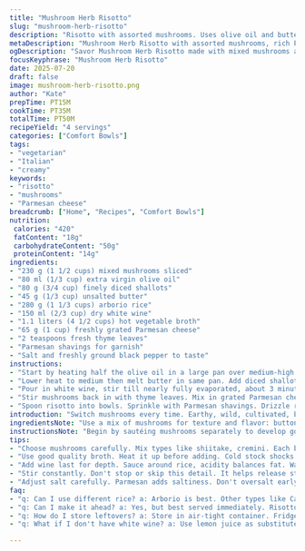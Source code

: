 ```yaml
---
title: "Mushroom Herb Risotto"
slug: "mushroom-herb-risotto"
description: "Risotto with assorted mushrooms. Uses olive oil and butter. Arborio rice slowly cooked with white wine and warm vegetable broth. Parmesan cheese for richness. Thyme replaces truffle oil for earthiness. Steps shuffled for flavor layering. Slightly longer cook time for better bite. Adds fresh herbs for depth. Classic French shallots. No nuts gluten or eggs. Balanced seasoning and texture."
metaDescription: "Mushroom Herb Risotto with assorted mushrooms, rich Parmesan and earthy thyme. A flavorful blend cooked to creamy perfection."
ogDescription: "Savor Mushroom Herb Risotto made with mixed mushrooms and creamy Parmesan. An earthy dish that's rich and comforting."
focusKeyphrase: "Mushroom Herb Risotto"
date: 2025-07-20
draft: false
image: mushroom-herb-risotto.png
author: "Kate"
prepTime: PT15M
cookTime: PT35M
totalTime: PT50M
recipeYield: "4 servings"
categories: ["Comfort Bowls"]
tags:
- "vegetarian"
- "Italian"
- "creamy"
keywords:
- "risotto"
- "mushrooms"
- "Parmesan cheese"
breadcrumb: ["Home", "Recipes", "Comfort Bowls"]
nutrition: 
 calories: "420"
 fatContent: "18g"
 carbohydrateContent: "50g"
 proteinContent: "14g"
ingredients:
- "230 g (1 1/2 cups) mixed mushrooms sliced"
- "80 ml (1/3 cup) extra virgin olive oil"
- "80 g (3/4 cup) finely diced shallots"
- "45 g (1/3 cup) unsalted butter"
- "280 g (1 1/3 cups) arborio rice"
- "150 ml (2/3 cup) dry white wine"
- "1.1 liters (4 1/2 cups) hot vegetable broth"
- "65 g (1 cup) freshly grated Parmesan cheese"
- "2 teaspoons fresh thyme leaves"
- "Parmesan shavings for garnish"
- "Salt and freshly ground black pepper to taste"
instructions:
- "Start by heating half the olive oil in a large pan over medium-high heat. Add mushrooms, season with salt and pepper, and sauté till golden, around 8 minutes. Remove mushrooms and set aside."
- "Lower heat to medium then melt butter in same pan. Add diced shallots, cook until translucent about 4 minutes. Stir in the arborio rice. Toast rice 1.5 minutes stirring constantly to coat grains fully."
- "Pour in white wine, stir till nearly fully evaporated, about 3 minutes. Next, add heated vegetable broth in 275 ml (1 1/4 cup) increments. Stir frequently and let liquid absorb before next addition. Cook for 20-25 minutes until rice is creamy and just al dente. Add more broth if needed."
- "Stir mushrooms back in with thyme leaves. Mix in grated Parmesan cheese, adjust salt and pepper. Cook off heat for 1 minute, let flavors meld."
- "Spoon risotto into bowls. Sprinkle with Parmesan shavings. Drizzle remaining olive oil if desired and add extra black pepper."
introduction: "Switch mushrooms every time. Earthy, wild, cultivated, blend them. Butter meets olive oil, creating layers of fat, some silky, others fruity. Rice needs attention. Med-high heat, stirring. Wine carves into the grain. Broth slowly adds, coats, soaks, keeps it lively. Thyme instead of truffle oil, fresh and less elusive. Parmesan stirs at the end, mingling with mushrooms that waited their turn. Time is slow but not too slow. Risotto requires patience, but bites stay tender and al dente. Season typical. Pepper, salt, no overpower. Garnish sharp cheese shards. Simple. Rustic. Elevated."
ingredientsNote: "Use a mix of mushrooms for texture and flavor: button, cremini, shiitake. Olive oil's fruitiness balances butter’s creaminess. Shallots bring sweetness without bitterness. Arborio rice is traditional, absorbs stock slowly, releasing starch for creamy texture. Replace chicken broth with vegetable broth for vegetarian. White wine acidity cuts richness. Thyme fresh or dried can be used but fresh preferred. Parmesan sharp and freshly grated crucial for melting evenly. Adjust salt carefully as cheese is salty. Parmesan shavings garnish for contrast in texture and appearance."
instructionsNote: "Begin by sautéing mushrooms separately to develop golden crust and avoid sogginess. Use same pan to build flavors sequentially--butter and shallots soften and linger aroma. Toasting rice is quick but important; coats grains but avoids burning. Wine must reduce almost dry for acidity to balance. Add warm stock slowly with patience, stirring frequently to trigger starch release and creamy risotto consistency. Don't rush. Check rice texture often; aim for bite that holds up. Fold mushrooms and Parmesan last to keep textures distinct. Finish with fresh herbs and garnish. Serve immediately for best texture."
tips:
- "Choose mushrooms carefully. Mix types like shiitake, cremini. Each brings different flavors. Button mushrooms okay but bland. Balance texture and taste."
- "Use good quality broth. Heat it up before adding. Cold stock shocks rice and stalls cooking. Warm broth absorbs better. Maintain creamy consistency."
- "Add wine last for depth. Sauce around rice, acidity balances fat. Wait until almost gone. This part crucial to avoid sogginess."
- "Stir constantly. Don't stop or skip this detail. It helps release starch. Creates creamy risotto texture. Avoid burning at the bottom."
- "Adjust salt carefully. Parmesan adds saltiness. Don't oversalt early. Better to taste and adjust at the end. Finish strong with fresh herbs."
faq:
- "q: Can I use different rice? a: Arborio is best. Other types like Carnaroli work. Just check absorbency. Short grain needed for texture."
- "q: Can I make it ahead? a: Yes, but best served immediately. Risotto thickens in fridge. Add broth to restore texture while reheating."
- "q: How do I store leftovers? a: Store in air-tight container. Fridge for 2-3 days. Reheat gently. Add little broth to loosen it up."
- "q: What if I don't have white wine? a: Use lemon juice as substitute. Avoid vinegar; acidity but very different flavor. Water can work too."

---
```

